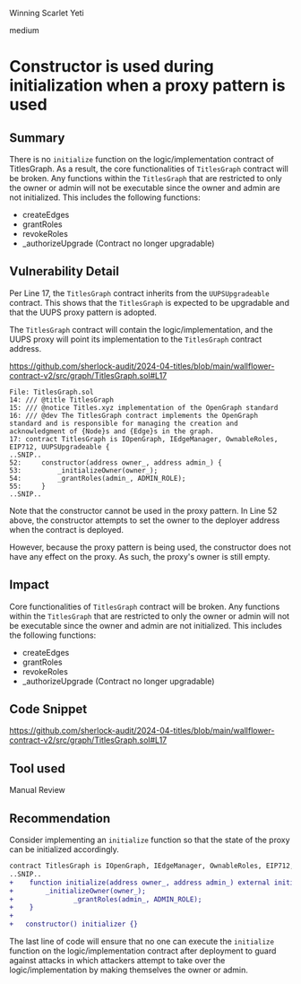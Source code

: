 Winning Scarlet Yeti

medium

# Constructor is used during initialization when a proxy pattern is used

## Summary

There is no `initialize` function on the logic/implementation contract of TitlesGraph. As a result, the core functionalities of `TitlesGraph` contract will be broken. Any functions within the `TitlesGraph` that are restricted to only the owner or admin will not be executable since the owner and admin are not initialized. This includes the following functions:

- createEdges
- grantRoles
- revokeRoles
- _authorizeUpgrade (Contract no longer upgradable)

## Vulnerability Detail

Per Line 17, the `TitlesGraph` contract inherits from the `UUPSUpgradeable` contract. This shows that the `TitlesGraph` is expected to be upgradable and that the UUPS proxy pattern is adopted.

The `TitlesGraph` contract will contain the logic/implementation, and the UUPS proxy will point its implementation to the `TitlesGraph` contract address.

https://github.com/sherlock-audit/2024-04-titles/blob/main/wallflower-contract-v2/src/graph/TitlesGraph.sol#L17

```solidity
File: TitlesGraph.sol
14: /// @title TitlesGraph
15: /// @notice Titles.xyz implementation of the OpenGraph standard
16: /// @dev The TitlesGraph contract implements the OpenGraph standard and is responsible for managing the creation and acknowledgment of {Node}s and {Edge}s in the graph.
17: contract TitlesGraph is IOpenGraph, IEdgeManager, OwnableRoles, EIP712, UUPSUpgradeable {
..SNIP..
52:     constructor(address owner_, address admin_) {
53:         _initializeOwner(owner_);
54:         _grantRoles(admin_, ADMIN_ROLE);
55:     }
..SNIP..
```

Note that the constructor cannot be used in the proxy pattern. In Line 52 above, the constructor attempts to set the owner to the deployer address when the contract is deployed.

However, because the proxy pattern is being used, the constructor does not have any effect on the proxy. As such, the proxy's owner is still empty.

## Impact

Core functionalities of `TitlesGraph` contract will be broken. Any functions within the `TitlesGraph` that are restricted to only the owner or admin will not be executable since the owner and admin are not initialized. This includes the following functions:

- createEdges
- grantRoles
- revokeRoles
- _authorizeUpgrade (Contract no longer upgradable)

## Code Snippet

https://github.com/sherlock-audit/2024-04-titles/blob/main/wallflower-contract-v2/src/graph/TitlesGraph.sol#L17

## Tool used

Manual Review

## Recommendation

Consider implementing an `initialize` function so that the state of the proxy can be initialized accordingly.

```diff
contract TitlesGraph is IOpenGraph, IEdgeManager, OwnableRoles, EIP712, UUPSUpgradeable {
..SNIP..
+    function initialize(address owner_, address admin_) external initializer {
+        _initializeOwner(owner_);
+ 				_grantRoles(admin_, ADMIN_ROLE);
+    }
+
+ 	constructor() initializer {}
```

The last line of code will ensure that no one can execute the `initialize` function on the logic/implementation contract after deployment to guard against attacks in which attackers attempt to take over the logic/implementation by making themselves the owner or admin.